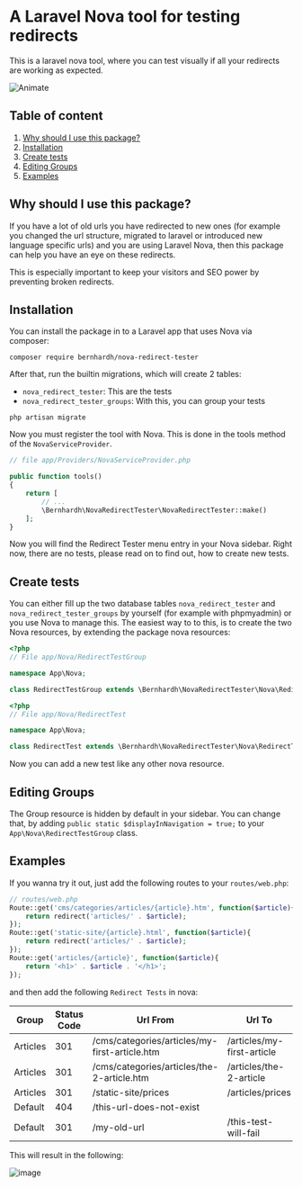 # A Laravel Nova tool for testing redirects

This is a laravel nova tool, where you can test visually if all your redirects are working as expected. 

![Animate](https://user-images.githubusercontent.com/642292/93993236-c9bcd300-fd8e-11ea-8400-9db1f3251d59.gif)

## Table of content
1. [Why should I use this package?](#why-should-i-use-this-package)
2. [Installation](#installation)
3. [Create tests](#create-tests)
4. [Editing Groups](#editing-groups)
5. [Examples](#examples)

## Why should I use this package?

If you have a lot of old urls you have redirected to new ones (for example you changed the url structure, migrated to laravel or introduced new language specific urls) and you are using Laravel Nova, then this package can help you have an eye on these redirects.

This is especially important to keep your visitors and SEO power by preventing broken redirects.

## Installation

You can install the package in to a Laravel app that uses Nova via composer:

```
composer require bernhardh/nova-redirect-tester
```

After that, run the builtin migrations, which will create 2 tables:

- `nova_redirect_tester`: This are the tests
- `nova_redirect_tester_groups`: With this, you can group your tests

```
php artisan migrate
```

Now you must register the tool with Nova. This is done in the tools method of the `NovaServiceProvider`.

```php
// file app/Providers/NovaServiceProvider.php

public function tools()
{
    return [
        // ...
        \Bernhardh\NovaRedirectTester\NovaRedirectTester::make()
    ];
}
```

Now you will find the Redirect Tester menu entry in your Nova sidebar. Right now, there are no tests, please read on to find out, how to create new tests.

## Create tests

You can either fill up the two database tables `nova_redirect_tester` and `nova_redirect_tester_groups` by yourself (for example with phpmyadmin) or you use Nova to manage this. The easiest way to to this, is to create the two Nova resources, by extending the package nova resources:

```php
<?php
// File app/Nova/RedirectTestGroup

namespace App\Nova;

class RedirectTestGroup extends \Bernhardh\NovaRedirectTester\Nova\RedirectTestGroup {}
```

```php
<?php
// File app/Nova/RedirectTest

namespace App\Nova;

class RedirectTest extends \Bernhardh\NovaRedirectTester\Nova\RedirectTest {}
```

Now you can add a new test like any other nova resource. 

## Editing Groups

The Group resource is hidden by default in your sidebar. You can change that, by adding `public static $displayInNavigation = true;` to your `App\Nova\RedirectTestGroup` class.

## Examples

If you wanna try it out, just add the following routes to your `routes/web.php`:

```php
// routes/web.php
Route::get('cms/categories/articles/{article}.htm', function($article){
    return redirect('articles/' . $article);
});
Route::get('static-site/{article}.html', function($article){
    return redirect('articles/' . $article);
});
Route::get('articles/{article}', function($article){
    return '<h1>' . $article . '</h1>';
});
```

and then add the following `Redirect Tests` in nova:

| Group  | Status Code  | Url From  | Url To  |
|---|---|---|---|
| Articles  | 301  | /cms/categories/articles/my-first-article.htm  | /articles/my-first-article  |
| Articles  | 301  | /cms/categories/articles/the-2-article.htm  | /articles/the-2-article  |
| Articles  | 301  | /static-site/prices  | /articles/prices  |
| Default  | 404  | /this-url-does-not-exist  | |
| Default  | 301  | /my-old-url  | /this-test-will-fail |

This will result in the following:

![image](https://user-images.githubusercontent.com/642292/93991705-de986700-fd8c-11ea-9631-c4d135595412.png)
